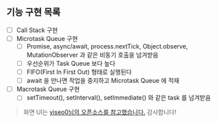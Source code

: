 ## 기능 구현 목록

- [ ] Call Stack 구현
- [ ] Microtask Queue 구현
  - [ ] Promise, async/await, process.nextTick, Object.observe, MutationObserver 과 같은 비동기 호출을 넘겨받음
  - [ ] 우선순위가 Task Queue 보다 높다
  - [ ] FIFO(First In First Out) 형태로 실행된다
  - [ ] await 을 만나면 작업을 중지하고 Microtask Queue 에 적재
- [ ] Macrotask Queue 구현
  - [ ] setTimeout(), setInterval(), setImmediate() 와 같은 task 를 넘겨받음

> 화면 UI는 [yiseo0님의 오픈소스를 참고했습니다.](https://github.com/yiseo0) 감사합니다!
